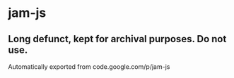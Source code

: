# jam-js
## Long defunct, kept for archival purposes. Do not use.
Automatically exported from code.google.com/p/jam-js
